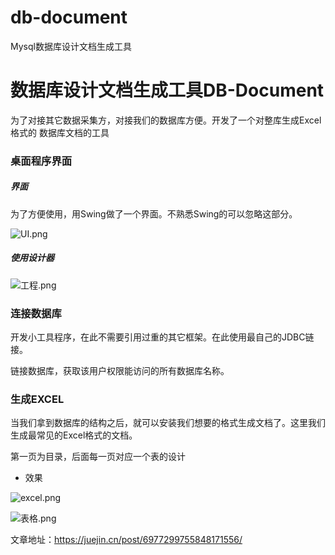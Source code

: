 # db-document
Mysql数据库设计文档生成工具
# 数据库设计文档生成工具DB-Document


为了对接其它数据采集方，对接我们的数据库方便。开发了一个对整库生成Excel格式的 数据库文档的工具
### 桌面程序界面

##### 界面

为了方便使用，用Swing做了一个界面。不熟悉Swing的可以忽略这部分。


![UI.png](https://p6-juejin.byteimg.com/tos-cn-i-k3u1fbpfcp/a1e07ffa90d544f6b7c0640a364c4590~tplv-k3u1fbpfcp-watermark.image)

##### 使用设计器

![工程.png](https://p1-juejin.byteimg.com/tos-cn-i-k3u1fbpfcp/c641487e2013407eb6d5b65f07d8e596~tplv-k3u1fbpfcp-watermark.image)

### 连接数据库

开发小工具程序，在此不需要引用过重的其它框架。在此使用最自己的JDBC链接。

链接数据库，获取该用户权限能访问的所有数据库名称。

### 生成EXCEL

当我们拿到数据库的结构之后，就可以安装我们想要的格式生成文档了。这里我们生成最常见的Excel格式的文档。

第一页为目录，后面每一页对应一个表的设计

- 效果

![excel.png](https://p1-juejin.byteimg.com/tos-cn-i-k3u1fbpfcp/9a0d4bb8fa5e403b8ca1fdfc9fe6fb89~tplv-k3u1fbpfcp-watermark.image)

![表格.png](https://p9-juejin.byteimg.com/tos-cn-i-k3u1fbpfcp/e77cea5ae2084d5c8fea8088e8ded967~tplv-k3u1fbpfcp-watermark.image)


文章地址：https://juejin.cn/post/6977299755848171556/

